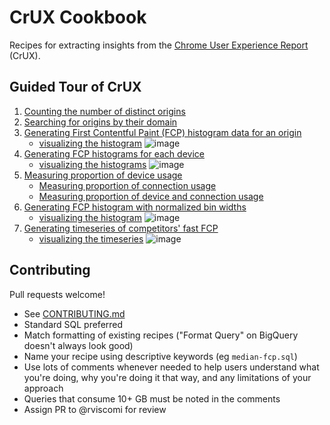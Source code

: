 # CrUX Cookbook

Recipes for extracting insights from the [Chrome User Experience Report](https://developers.google.com/web/tools/chrome-user-experience-report/) (CrUX).

## Guided Tour of CrUX

1. [Counting the number of distinct origins](https://bigquery.cloud.google.com/savedquery/920398604589:a3f1c0c2440f481b9cf7ddb082726f50)
2. [Searching for origins by their domain](https://bigquery.cloud.google.com/savedquery/920398604589:15e6809044844a638d24fdcfef2fd690)
3. [Generating First Contentful Paint (FCP) histogram data for an origin](https://bigquery.cloud.google.com/savedquery/920398604589:b7493f9a2d21445db152ee9fac8cbbde)
    - [visualizing the histogram](https://docs.google.com/spreadsheets/d/1oFpRt3dJJqHr6dMEotzIcS289wXDgXAuS6Qnn2hYCjE/edit?usp=sharing)
    ![image](https://user-images.githubusercontent.com/1120896/37489729-eed49ec2-286e-11e8-9ae2-6f5da4ac8af8.png)
4. [Generating FCP histograms for each device](https://bigquery.cloud.google.com/savedquery/920398604589:3ae19b10ebfa4845bb67ce14feec0b8a)
    - [visualizing the histograms](https://docs.google.com/spreadsheets/d/1oFpRt3dJJqHr6dMEotzIcS289wXDgXAuS6Qnn2hYCjE/edit#gid=1947313197)
    ![image](https://user-images.githubusercontent.com/1120896/37489766-0fe6eca0-286f-11e8-8aac-0b3109ebf7f8.png)
5. [Measuring proportion of device usage](https://bigquery.cloud.google.com/savedquery/920398604589:0d8c9393198b48d6892cc209fbc2b131)
    - [Measuring proportion of connection usage](https://bigquery.cloud.google.com/savedquery/920398604589:08a5b022fb6740aba0fc3ad818169146)
    - [Measuring proportion of device and connection usage](https://bigquery.cloud.google.com/savedquery/920398604589:da87c0f06bf8488b83735271ddbba0ef)
6. [Generating FCP histogram with normalized bin widths](https://bigquery.cloud.google.com/savedquery/920398604589:52cfec3eb5794f26833f1cb7636a764f)
    - [visualizing the histogram](https://docs.google.com/spreadsheets/d/1oFpRt3dJJqHr6dMEotzIcS289wXDgXAuS6Qnn2hYCjE/edit#gid=1214287754)
    ![image](https://user-images.githubusercontent.com/1120896/37489793-23c2cece-286f-11e8-884d-485c131c5245.png)
7. [Generating timeseries of competitors' fast FCP](https://bigquery.cloud.google.com/savedquery/920398604589:75c646a625544b6f8e76b7b017dca80c)
    - [visualizing the timeseries](https://docs.google.com/spreadsheets/d/1oFpRt3dJJqHr6dMEotzIcS289wXDgXAuS6Qnn2hYCjE/edit#gid=208026229)
    ![image](https://user-images.githubusercontent.com/1120896/37489812-341cc2a2-286f-11e8-9277-e7d136fcdf4e.png)

## Contributing

Pull requests welcome!

- See [CONTRIBUTING.md](CONTRIBUTING.md)
- Standard SQL preferred
- Match formatting of existing recipes ("Format Query" on BigQuery doesn't always look good)
- Name your recipe using descriptive keywords (eg `median-fcp.sql`)
- Use lots of comments whenever needed to help users understand what you're doing, why you're doing it that way, and any limitations of your approach
- Queries that consume 10+ GB must be noted in the comments
- Assign PR to @rviscomi for review